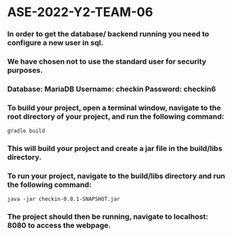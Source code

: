 # ASE-2022-Y2-TEAM-06

### In order to get the database/ backend running you need to configure a new user in sql. 
### We have chosen not to use the standard user for security purposes.

### Database: MariaDB    Username: checkin    Password: checkin6

### To build your project, open a terminal window, navigate to the root directory of your project, and run the following command:

```
gradle build
```

### This will build your project and create a jar file in the build/libs directory.

### To run your project, navigate to the build/libs directory and run the following command:

```
java -jar checkin-0.0.1-SNAPSHOT.jar
```
### The project should then be running, navigate to localhost: 8080 to access the webpage.
